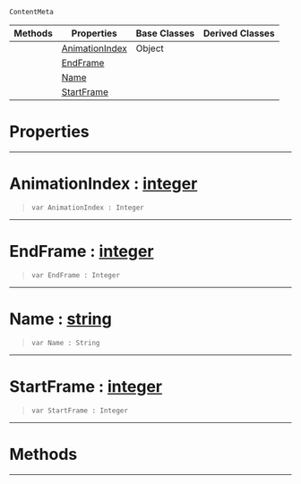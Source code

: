  `ContentMeta`

|Methods|Properties|Base Classes|Derived Classes|
|---|---|---|---|
| |[ AnimationIndex](https://github.com/zeroengineteam/ZeroDocs/blob/master/code_reference/class_reference/animationclip.markdown#animationindex-zero-engi)|Object| |
| |[ EndFrame](https://github.com/zeroengineteam/ZeroDocs/blob/master/code_reference/class_reference/animationclip.markdown#endframe-zero-engine-doc)| | |
| |[ Name](https://github.com/zeroengineteam/ZeroDocs/blob/master/code_reference/class_reference/animationclip.markdown#name-zero-engine-documen)| | |
| |[ StartFrame](https://github.com/zeroengineteam/ZeroDocs/blob/master/code_reference/class_reference/animationclip.markdown#startframe-zero-engine-d)| | |


 #  Properties


---  
 #  AnimationIndex : [integer](https://github.com/zeroengineteam/ZeroDocs/blob/master/code_reference/zilch_base_types/integer.markdown)

> 
> ``` lang=cpp, name=Zilch
> var AnimationIndex : Integer


---  
 #  EndFrame : [integer](https://github.com/zeroengineteam/ZeroDocs/blob/master/code_reference/zilch_base_types/integer.markdown)

> 
> ``` lang=cpp, name=Zilch
> var EndFrame : Integer


---  
 #  Name : [string](https://github.com/zeroengineteam/ZeroDocs/blob/master/code_reference/zilch_base_types/string.markdown)

> 
> ``` lang=cpp, name=Zilch
> var Name : String


---  
 #  StartFrame : [integer](https://github.com/zeroengineteam/ZeroDocs/blob/master/code_reference/zilch_base_types/integer.markdown)

> 
> ``` lang=cpp, name=Zilch
> var StartFrame : Integer


---  
 #  Methods


---  
 

 